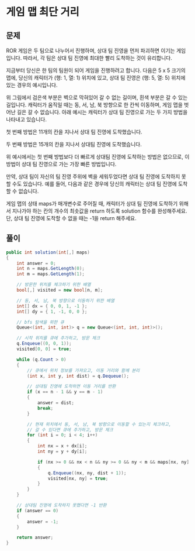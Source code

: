 # 게임 맵 최단 거리

## 문제 
ROR 게임은 두 팀으로 나누어서 진행하며, 상대 팀 진영을 먼저 파괴하면 이기는 게임입니다. 따라서, 각 팀은 상대 팀 진영에 최대한 빨리 도착하는 것이 유리합니다.

지금부터 당신은 한 팀의 팀원이 되어 게임을 진행하려고 합니다. 다음은 5 x 5 크기의 맵에, 당신의 캐릭터가 (행: 1, 열: 1) 위치에 있고, 상대 팀 진영은 (행: 5, 열: 5) 위치에 있는 경우의 예시입니다.


위 그림에서 검은색 부분은 벽으로 막혀있어 갈 수 없는 길이며, 흰색 부분은 갈 수 있는 길입니다. 캐릭터가 움직일 때는 동, 서, 남, 북 방향으로 한 칸씩 이동하며, 게임 맵을 벗어난 길은 갈 수 없습니다.
아래 예시는 캐릭터가 상대 팀 진영으로 가는 두 가지 방법을 나타내고 있습니다.

첫 번째 방법은 11개의 칸을 지나서 상대 팀 진영에 도착했습니다.

두 번째 방법은 15개의 칸을 지나서 상대팀 진영에 도착했습니다.

위 예시에서는 첫 번째 방법보다 더 빠르게 상대팀 진영에 도착하는 방법은 없으므로, 이 방법이 상대 팀 진영으로 가는 가장 빠른 방법입니다.

만약, 상대 팀이 자신의 팀 진영 주위에 벽을 세워두었다면 상대 팀 진영에 도착하지 못할 수도 있습니다. 예를 들어, 다음과 같은 경우에 당신의 캐릭터는 상대 팀 진영에 도착할 수 없습니다.


게임 맵의 상태 maps가 매개변수로 주어질 때, 캐릭터가 상대 팀 진영에 도착하기 위해서 지나가야 하는 칸의 개수의 최솟값을 return 하도록 solution 함수를 완성해주세요. 단, 상대 팀 진영에 도착할 수 없을 때는 -1을 return 해주세요.

## 풀이
```cs
public int solution(int[,] maps)
{
    int answer = 0;
    int n = maps.GetLength(0);
    int m = maps.GetLength(1);

    // 방문한 위치를 체크하기 위한 배열
    bool[,] visited = new bool[n, m];

    // 동, 서, 남, 북 방향으로 이동하기 위한 배열
    int[] dx = { 0, 0, 1, -1 };
    int[] dy = { 1, -1, 0, 0 };

    // bfs 탐색을 위한 큐
    Queue<(int, int, int)> q = new Queue<(int, int, int)>();

    // 시작 위치를 큐에 추가하고, 방문 체크
    q.Enqueue((0, 0, 1));
    visited[0, 0] = true;

    while (q.Count > 0)
    {
        // 큐에서 위치 정보를 가져오고, 이동 거리와 함께 분리
        (int x, int y, int dist) = q.Dequeue();

        // 상대팀 진영에 도착하면 이동 거리를 반환
        if (x == n - 1 && y == m - 1)
        {
            answer = dist;
            break;
        }

        // 현재 위치에서 동, 서, 남, 북 방향으로 이동할 수 있는지 체크하고,
        // 갈 수 있다면 큐에 추가하고, 방문 체크
        for (int i = 0; i < 4; i++)
        {
            int nx = x + dx[i];
            int ny = y + dy[i];

            if (nx >= 0 && nx < n && ny >= 0 && ny < m && maps[nx, ny] == 1 && !visited[nx, ny])
            {
                q.Enqueue((nx, ny, dist + 1));
                visited[nx, ny] = true;
            }
        }
    }

    // 상대팀 진영에 도착하지 못했다면 -1 반환
    if (answer == 0)
    {
        answer = -1;
    }

    return answer;
}
```